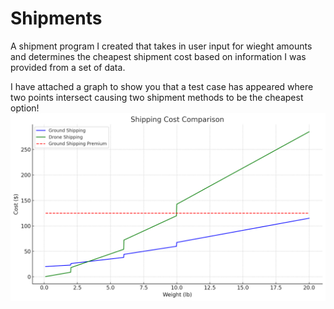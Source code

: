 # Shipments
A shipment program I created that takes in user input for wieght amounts and determines the cheapest shipment cost based on information I was provided from a set of data.

I have attached a graph to show you that a test case has appeared where two points intersect causing two shipment methods to be the cheapest option!
![Screenshot](Photos/graph.png)